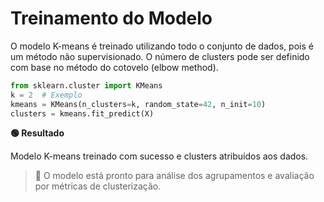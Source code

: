 # Treinamento do Modelo

O modelo K-means é treinado utilizando todo o conjunto de dados, pois é um método não supervisionado. O número de clusters pode ser definido com base no método do cotovelo (elbow method).

```python
from sklearn.cluster import KMeans
k = 2  # Exemplo
kmeans = KMeans(n_clusters=k, random_state=42, n_init=10)
clusters = kmeans.fit_predict(X)
```

**🟢 Resultado**

Modelo K-means treinado com sucesso e clusters atribuídos aos dados.

> 🤖 O modelo está pronto para análise dos agrupamentos e avaliação por métricas de clusterização.